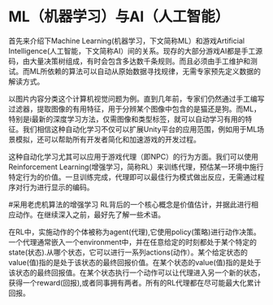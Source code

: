 # ML（机器学习）与AI（人工智能）
首先来介绍下Machine Learning(机器学习，下文简称ML）和游戏Artificial Intelligence(人工智能，下文简称AI）间的关系。现存的大部分游戏AI都是手工源码，由大量决策树组成，有时会包含多达数千条规则。而且必须由手工维护和测试。而ML所依赖的算法可以自动从原始数据寻找规律，无需专家预先定义数据的解读方式。

以图片内容分类这个计算机视觉问题为例。直到几年前，专家们仍然通过手工编写过滤器，提取图像的有用特征，用于分辨某个图像中包含的是猫还是狗。而ML，特别是i最新的深度学习方法，仅需图像和类型标签，就可以自动学习有用的特征。我们相信这种自动化学习不仅可以扩展Unity平台的应用范围，例如用于ML场景模拟，还可以帮助所有开发者简化和加速游戏的开发过程。

这种自动化学习尤其可以应用于游戏代理（即NPC）的行为方面。我们可以使用Reinforcement Learning(增强学习，简称RL）来训练代理，预估某一环境中施行特定行为的价值。一旦训练完成，代理即可以最佳行为模式做出反应，无需通过程序对行为进行显示的编码。

#采用老虎机算法的增强学习
RL背后的一个核心概念是价值估计，并据此进行相应动作。在继续深入之前，最好先了解一些术语。

在RL中，实施动作的个体被称为agent(代理),它使用policy(策略)进行动作决策。一个代理通常嵌入一个environment中，并在任意给定的时刻都处于某个特定的state(状态).从哪个状态，它可以进行一系列actions(动作）。某个给定状态的value(值)指的是处于该状态的最终回报价值。在某个状态的value(值)指的是处于该状态的最终回报值。在某个状态执行一个动作可以让代理进入另一个新的状态，获得一个reward(回报),或者同事拥有两者。所有的RL代理都在尽可能最大化累计回报。

